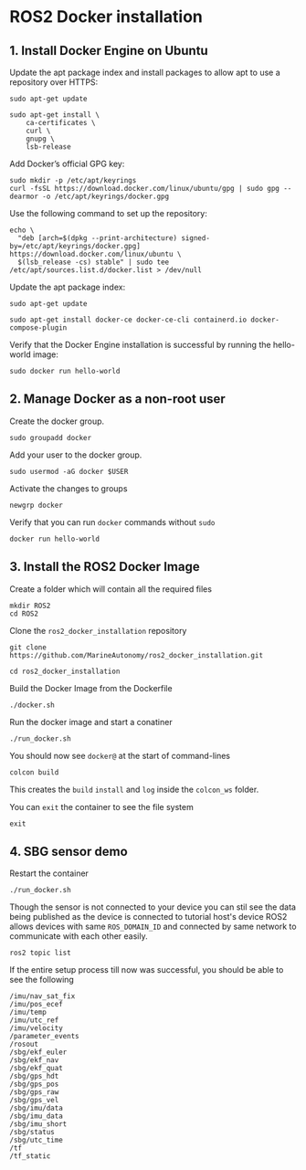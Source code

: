 # ROS2 Docker installation

## 1. Install Docker Engine on Ubuntu

Update the apt package index and install packages to allow apt to use a repository over HTTPS:

```
sudo apt-get update

sudo apt-get install \
    ca-certificates \
    curl \
    gnupg \
    lsb-release
```

Add Docker’s official GPG key:

```
sudo mkdir -p /etc/apt/keyrings
curl -fsSL https://download.docker.com/linux/ubuntu/gpg | sudo gpg --dearmor -o /etc/apt/keyrings/docker.gpg
```

Use the following command to set up the repository:
```
echo \
  "deb [arch=$(dpkg --print-architecture) signed-by=/etc/apt/keyrings/docker.gpg] https://download.docker.com/linux/ubuntu \
  $(lsb_release -cs) stable" | sudo tee /etc/apt/sources.list.d/docker.list > /dev/null
```

Update the apt package index:
```
sudo apt-get update
```
```
sudo apt-get install docker-ce docker-ce-cli containerd.io docker-compose-plugin
```

Verify that the Docker Engine installation is successful by running the hello-world image:
```
sudo docker run hello-world
```

## 2. Manage Docker as a non-root user

Create the docker group.
```
sudo groupadd docker
```

Add your user to the docker group.
```
sudo usermod -aG docker $USER
```

Activate the changes to groups
```
newgrp docker
```

Verify that you can run `docker` commands without `sudo`
```
docker run hello-world
```

## 3. Install the ROS2 Docker Image

Create a folder which will contain all the required files
```
mkdir ROS2
cd ROS2
```

Clone the `ros2_docker_installation` repository
```
git clone https://github.com/MarineAutonomy/ros2_docker_installation.git
```
```
cd ros2_docker_installation
```

Build the Docker Image from the Dockerfile
```
./docker.sh
```

Run the docker image and start a conatiner
```
./run_docker.sh
```

You should now see `docker@` at the start of command-lines
```
colcon build
```

This creates the `build` `install` and `log` inside the `colcon_ws` folder.

You can `exit` the container to see the file system

```
exit
```

## 4. SBG sensor demo

Restart the container
```
./run_docker.sh
```

Though the sensor is not connected to your device you can stil see the data being published as the device is connected to tutorial host's device
ROS2 allows devices with same `ROS_DOMAIN_ID` and connected by same network to communicate with each other easily.

```
ros2 topic list
```
If the entire setup process till now was successful, you should be able to see the following
```
/imu/nav_sat_fix
/imu/pos_ecef
/imu/temp
/imu/utc_ref
/imu/velocity
/parameter_events
/rosout
/sbg/ekf_euler
/sbg/ekf_nav
/sbg/ekf_quat
/sbg/gps_hdt
/sbg/gps_pos
/sbg/gps_raw
/sbg/gps_vel
/sbg/imu/data
/sbg/imu_data
/sbg/imu_short
/sbg/status
/sbg/utc_time
/tf
/tf_static
```









